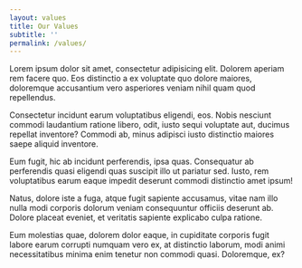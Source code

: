 ```yaml
---
layout: values
title: Our Values
subtitle: ''
permalink: /values/
---
```


Lorem ipsum dolor sit amet, consectetur adipisicing elit. Dolorem aperiam rem facere quo. Eos distinctio a ex voluptate quo dolore maiores, doloremque accusantium vero asperiores veniam nihil quam quod repellendus.

Consectetur incidunt earum voluptatibus eligendi, eos. Nobis nesciunt commodi laudantium ratione libero, odit, iusto sequi voluptate aut, ducimus repellat inventore? Commodi ab, minus adipisci iusto distinctio maiores saepe aliquid inventore.

Eum fugit, hic ab incidunt perferendis, ipsa quas. Consequatur ab perferendis quasi eligendi quas suscipit illo ut pariatur sed. Iusto, rem voluptatibus earum eaque impedit deserunt commodi distinctio amet ipsum!

Natus, dolore iste a fuga, atque fugit sapiente accusamus, vitae nam illo nulla modi corporis dolorum veniam consequuntur officiis deserunt ab. Dolore placeat eveniet, et veritatis sapiente explicabo culpa ratione.

Eum molestias quae, dolorem dolor eaque, in cupiditate corporis fugit labore earum corrupti numquam vero ex, at distinctio laborum, modi animi necessitatibus minima enim tenetur non commodi quasi. Doloremque, ex?
